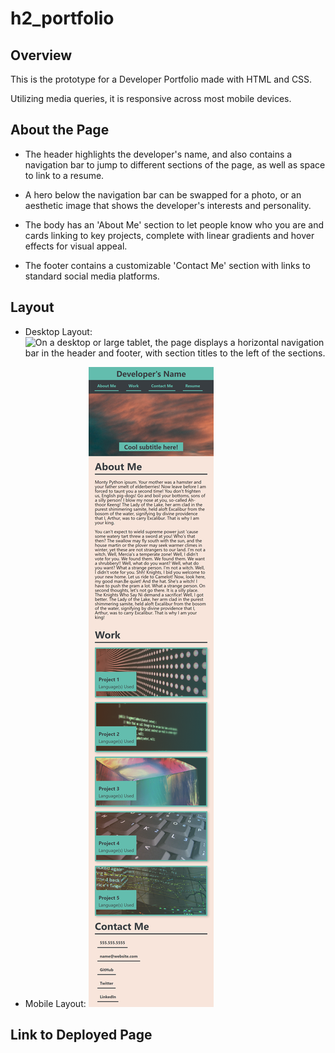 # h2_portfolio

## Overview

This is the prototype for a Developer Portfolio made with HTML and CSS.

Utilizing media queries, it is responsive across most mobile devices.

## About the Page

* The header highlights the developer's name, and also contains a navigation bar to jump to different sections of the page, as well as space to link to a resume.

* A hero below the navigation bar can be swapped for a photo, or an aesthetic image that shows the developer's interests and personality.

* The body has an 'About Me' section to let people know who you are and cards linking to key projects, complete with linear gradients and hover effects for visual appeal. 

* The footer contains a customizable 'Contact Me' section with links to standard social media platforms. 

## Layout

* Desktop Layout:
    ![On a desktop or large tablet, the page displays a horizontal navigation bar in the header and footer, with section titles to the left of the sections.](assets\images\fullsize_screenshot.png)

* Mobile Layout:
    ![On a mobile device, the page displays a more vertical layout and one card per row.](assets\images\mobile_screenshot.png)

## Link to Deployed Page